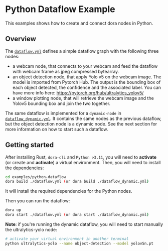 # Python Dataflow Example

This examples shows how to create and connect dora nodes in Python.

## Overview

The [`dataflow.yml`](./dataflow.yml) defines a simple dataflow graph with the following three nodes:

- a webcam node, that connects to your webcam and feed the dataflow with webcam frame as jpeg compressed bytearray.
- an object detection node, that apply Yolo v5 on the webcam image. The model is imported from Pytorch Hub. The output
  is the bounding box of each object detected, the confidence and the associated label. You can have more info
  here: https://pytorch.org/hub/ultralytics_yolov5/
- a window plotting node, that will retrieve the webcam image and the Yolov5 bounding box and join the two together.

The same dataflow is implemented for a `dynamic-node` in [`dataflow_dynamic.yml`](./dataflow_dynamic.yml). It contains
the same nodes as the previous dataflow, but the object detection node is a dynamic node. See the next section for more
information on how to start such a dataflow.

## Getting started

After installing Rust, `dora-cli` and `Python >3.11`, you will need to **activate** (or create and **activate**) a
virtual
environment. Then, you will need to install the dependencies:

```bash
cd examples/python-dataflow
dora build ./dataflow.yml (or dora build ./dataflow_dynamic.yml)
```

It will install the required dependencies for the Python nodes.

Then you can run the dataflow:

```bash
dora up
dora start ./dataflow.yml (or dora start ./dataflow_dynamic.yml)
```

**Note**: if you're running the dynamic dataflow, you will need to start manually the ultralytics-yolo node:

```bash
# activate your virtual environment in another terminal
python ultralytics-yolo --name object-detection --model yolov5n.pt
```